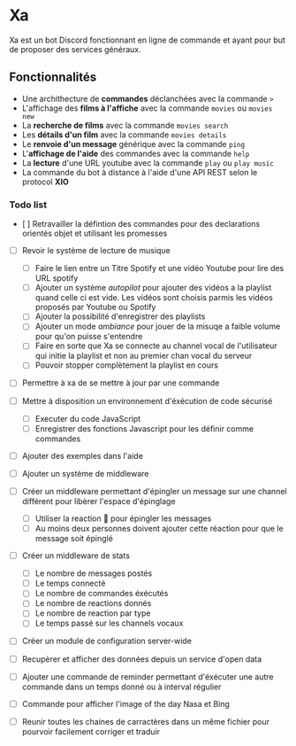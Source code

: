 # Xa

Xa est un bot Discord fonctionnant en ligne de commande et ayant pour but de proposer des services généraux.

## Fonctionnalités

* Une archithecture de **commandes** déclanchées avec la commande `>`
* L'affichage des **films à l'affiche** avec la commande `movies` ou `movies new`
* La **recherche de films** avec la commande `movies search`
* Les **détails d'un film** avec la commande `movies details`
* Le **renvoie d'un message** générique avec la commande `ping`
* L'**affichage de l'aide** des commandes avec la commande `help`
* La **lecture** d'une URL youtube avec la commande `play` ou `play music`
* La commande du bot à distance à l'aide d'une API REST selon le protocol **XIO**

### Todo list

* [ ] Retravailler la défintion des commandes pour des declarations orientés objet et utilisant les promesses
* [ ] Revoir le système de lecture de musique
  * [ ] Faire le lien entre un Titre Spotify et une vidéo Youtube pour lire des URL spotify
  * [ ] Ajouter un système *autopilot* pour ajouter des vidéos a la playlist quand celle ci est vide. Les vidéos sont choisis parmis les vidéos proposés par Youtube ou Spotify
  * [ ] Ajouter la possibilité d'enregistrer des playlists
  * [ ] Ajouter un mode *ambiance* pour jouer de la misuqe a faible volume pour qu'on puisse s'entendre
  * [ ] Faire en sorte que Xa se connecte au channel vocal de l'utilisateur qui initie la playlist et non au premier chan vocal du serveur
  * [ ] Pouvoir stopper complètement la playlist en cours
* [ ] Permettre à xa de se mettre à jour par une commande
* [ ] Mettre à disposition un environnement d'éxécution de code sécurisé
  * [ ] Executer du code JavaScript
  * [ ] Enregistrer des fonctions Javascript pour les définir comme commandes
* [ ] Ajouter des exemples dans l'aide
* [ ] Ajouter un système de middleware
* [ ] Créer un middleware permettant d'épingler un message sur une channel différent pour libèrer l'espace d'épinglage
  * [ ] Utiliser la reaction 📌 pour épingler les messages
  * [ ] Au moins deux personnes doivent ajouter cette réaction pour que le message soit épinglé
* [ ] Créer un middleware de stats
  * [ ] Le nombre de messages postés
  * [ ] Le temps connecté
  * [ ] Le nombre de commandes éxécutés
  * [ ] Le nombre de reactions donnés
  * [ ] Le nombre de reaction par type
  * [ ] Le temps passé sur les channels vocaux
* [ ] Créer un module de configuration server-wide
* [ ] Recupèrer et afficher des données depuis un service d'open data
* [ ] Ajouter une commande de reminder permettant d'éxécuter une autre commande dans un temps donné ou à interval régulier
* [ ] Commande pour afficher l'image of the day Nasa et Bing
* [ ] Reunir toutes les chaines de carractères dans un même fichier pour pourvoir facilement corriger et traduir
    
    

